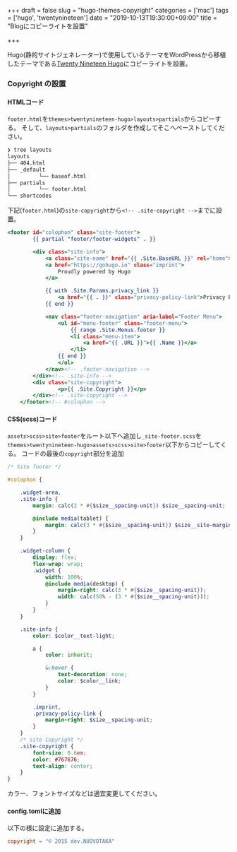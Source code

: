 +++
draft = false
slug = "hugo-themes-copyright"
categories = ['mac']
tags = ['hugo', 'twentynineteen']
date = "2019-10-13T19:30:00+09:00"
title = "Blogにコピーライトを設置"

+++

Hugo(静的サイトジェネレーター)で使用しているテーマをWordPressから移植したテーマである[Twenty Nineteen Hugo](https://themes.gohugo.io/twentynineteen-hugo/)にコピーライトを設置。

<!--more-->

### Copyright の設置
#### HTMLコード

`footer.html`を`themes>twentynineteen-hugo>layouts>partials`からコピーする。
そして、```layouts>partials```のフォルダを作成してそこへペーストしてください。

```zsh
❯ tree layouts
layouts
├── 404.html
├── _default
│         └── baseof.html
├── partials
│         └── footer.html
└── shortcodes
```

下記(```footer.html```)の```site-copyright```から```<!-- .site-copyright -->```までに設置。

```footer.html
<footer id="colophon" class="site-footer">
		{{ partial "footer/footer-widgets" . }}

		<div class="site-info">
			<a class="site-name" href="{{ .Site.BaseURL }}" rel="home">{{ .Site.Title }}</a>,
			<a href="https://gohugo.io" class="imprint">
				Proudly powered by Hugo
			</a>

			{{ with .Site.Params.privacy_link }}
				<a href="{{ . }}" class="privacy-policy-link">Privacy Policy</a><span role="separator" aria-hidden="true"></span>
			{{ end }}

			<nav class="footer-navigation" aria-label="Footer Menu">
				<ul id="menu-footer" class="footer-menu">
					{{ range .Site.Menus.footer }}
					<li class="menu-item">
						<a href="{{ .URL }}">{{ .Name }}</a>
					</li>
				{{ end }}
				</ul>
			</nav><!-- .footer-navigation -->
		</div><!-- .site-info -->
		<div class="site-copyright">
				<p>{{ .Site.Copyright }}</p>
		</div><!-- .site-copyright -->
	</footer><!-- #colophon -->

```

#### CSS(scss)コード
`assets>scss>site>footer`をルート以下へ追加し`_site-footer.scss`を`themes>twentynineteen-hugo>assets>scss>site>footer`以下からコピーしてくる。
コードの最後の`copyright`部分を追加

```_site-footer.scss
/* Site footer */

#colophon {

	.widget-area,
	.site-info {
		margin: calc(2 * #{$size__spacing-unit}) $size__spacing-unit;

		@include media(tablet) {
			margin: calc(3 * #{$size__spacing-unit}) $size__site-margins;
		}
	}

	.widget-column {
		display: flex;
		flex-wrap: wrap;
		.widget {
			width: 100%;
			@include media(desktop) {
				margin-right: calc(3 * #{$size__spacing-unit});
				width: calc(50% - (3 * #{$size__spacing-unit}));
			}
		}
	}

	.site-info {
		color: $color__text-light;

		a {
			color: inherit;

			&:hover {
				text-decoration: none;
				color: $color__link;
			}
		}

		.imprint,
		.privacy-policy-link {
			margin-right: $size__spacing-unit;
		}
	}
	/* site Copyright */
	.site-copyright {
		font-size: 0.6em;
		color: #767676;
		text-align: center;
	}
}

```
カラー、フォントサイズなどは適宜変更してください。

#### config.tomlに追加

以下の様に設定に追加する。

```config.toml
copyright = "© 2015 dev.NUOVOTAKA"
```
